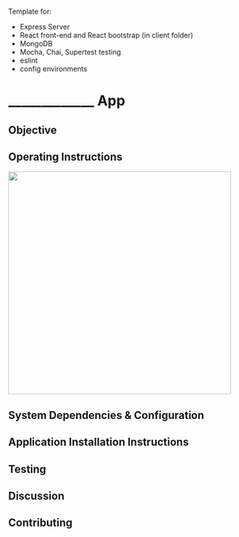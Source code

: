 Template for:
* Express Server
* React front-end and React bootstrap (in client folder)
* MongoDB
* Mocha, Chai, Supertest testing
* eslint
* config environments


# _____________ App


## Objective


## Operating Instructions

<img src="" width="450" alt="">

## System Dependencies & Configuration

## Application Installation Instructions

## Testing

## Discussion

## Contributing

